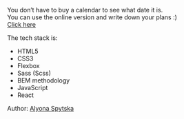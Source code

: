 You don’t have to buy a calendar to see what date it is.<br>
You can use the online version and write down your plans :)<br>
<a href="https://nervous-lamarr-4f9447.netlify.app/" target="_blank">Click here</a>


The tech stack is:

<ul>
<li>HTML5</li>
<li>CSS3</li>
<li>Flexbox</li>
<li>Sass (Scss)</li>
<li>BEM methodology</li>
<li>JavaScript</li>
<li>React</li>
</ul>

Author: <a href="https://github.com/SaraFilin">Alyona Spytska<a>

